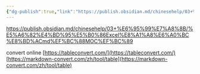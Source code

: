 ```yaml
---
{"dg-publish":true,"link":"https://publish.obsidian.md/chinesehelp/03+%E6%95%99%E7%A8%8B/%E5%A6%82%E4%BD%95%E5%B0%86Excel%E8%A1%A8%E6%A0%BC%E8%BD%ACmd%EF%BC%88MOC%EF%BC%89","tags":["Obsidian"],"permalink":"/Notes/Obsidian - convert Excel to Markdown online/","dgPassFrontmatter":true}
---
```


https://publish.obsidian.md/chinesehelp/03+%E6%95%99%E7%A8%8B/%E5%A6%82%E4%BD%95%E5%B0%86Excel%E8%A1%A8%E6%A0%BC%E8%BD%ACmd%EF%BC%88MOC%EF%BC%89


convert online
[https://tableconvert.com/](https://tableconvert.com/)  
[https://markdown-convert.com/zh/tool/table](https://markdown-convert.com/zh/tool/table)

